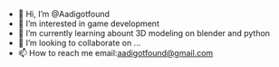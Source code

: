 - 👋 Hi, I’m @Aadigotfound
- 👀 I’m interested in game development
- 🌱 I’m currently learning abount 3D modeling on blender and python
- 💞️ I’m looking to collaborate on ...
- 📫 How to reach me email:aadigotfound@gmail.com

<!---
Aadigotfound/Aadigotfound is a ✨ special ✨ repository because its `README.md` (this file) appears on your GitHub profile.
You can click the Preview link to take a look at your changes.
--->
